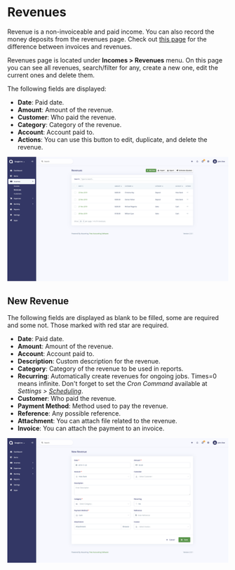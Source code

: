 Revenues	
========

Revenue is a non-invoiceable and paid income. You can also record the money deposits from the revenues page. Check out [this page](https://akaunting.com/docs/faq/invoices-vs-revenues) for the difference between invoices and revenues.

Revenues page is located under **Incomes > Revenues** menu. On this page you can see all revenues, search/filter for any, create a new one, edit the current ones and delete them.

The following fields are displayed:

- **Date**: Paid date.
- **Amount**: Amount of the revenue.
- **Customer**: Who paid the revenue.
- **Category**: Category of the revenue.
- **Account**: Account paid to.
- **Actions**: You can use this button to edit, duplicate, and delete the revenue.

![revenues list](_images/revenues_list.png)

## New Revenue

The following fields are displayed as blank to be filled, some are required and some not. Those marked with red star are required.

- **Date**: Paid date.
- **Amount**: Amount of the revenue.
- **Account**: Account paid to.
- **Description**: Custom description for the revenue.
- **Category**: Category of the revenue to be used in reports.
- **Recurring**: Automatically create revenues for ongoing jobs. Times=0 means infinite. Don't forget to set the *Cron Command* available at *Settings > [Scheduling](https://akaunting.com/docs/user-manual/settings/scheduling)*.
- **Customer**: Who paid the revenue.
- **Payment Method**: Method used to pay the revenue.
- **Reference**: Any possible reference.
- **Attachment**: You can attach file related to the revenue.
- **Invoice**: You can attach the payment to an invoice.

![revenues form](_images/revenues_form.png)


